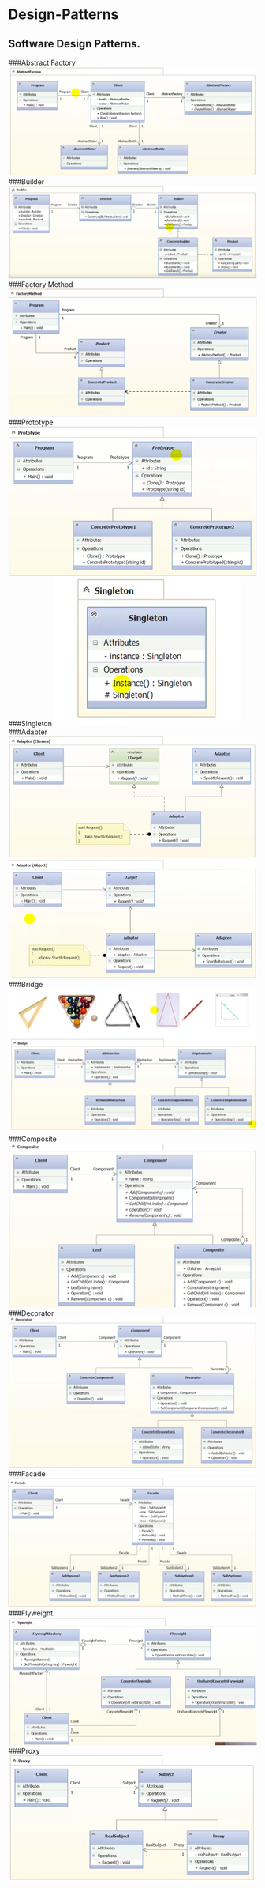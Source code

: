 # Design-Patterns
Software Design Patterns.
---
###Abstract Factory
![alt text](AbstractFactory/AbstractFactory.PNG)
###Builder
![alt text](Builder/Builder.PNG)
###Factory Method
![alt text](FactoryMethod/FactoryMethod.PNG)
###Prototype
![alt text](Prototype/Prototype.PNG)
###Singleton
![alt text](Singleton/Singleton.PNG)
###Adapter
![alt text](Adapter/Adapter(classes).PNG)
![alt text](Adapter/Adapter(object).PNG)
###Bridge
![alt text](Bridge/BridgeMetaphor.PNG)
![alt text](Bridge/Bridge.PNG)
###Composite
![alt text](Composite/Composite.PNG)
###Decorator
![alt text](Decorator/Decorator.PNG)
###Facade
![alt text](Facade/Facade.PNG)
###Flyweight
![alt text](Flyweight/Flyweight.PNG)
###Proxy
![alt text](Proxy/Proxy.PNG)
